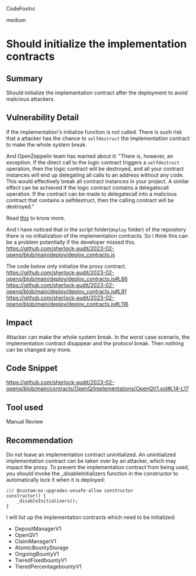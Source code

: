 CodeFoxInc

medium

# Should initialize the implementation contracts

## Summary
Should initialize the implementation contract after the deployment to avoid malicious attackers. 

## Vulnerability Detail
If the implementation's initialize function is not called. There is such risk that a attacker has the chance to `selfdestruct` the implementation contract to make the whole system break. 

And OpenZeppelin team has warned about it: "There is, however, an exception. If the direct call to the logic contract triggers a `selfdestruct` operation, then the logic contract will be destroyed, and all your contract instances will end up delegating all calls to an address without any code. This would effectively break all contract instances in your project. A similar effect can be achieved if the logic contract contains a delegatecall operation. If the contract can be made to delegatecall into a malicious contract that contains a selfdestruct, then the calling contract will be destroyed."

Read [this](https://docs.openzeppelin.com/upgrades-plugins/1.x/writing-upgradeable#initializing_the_implementation_contract) to know more. 

And I have noticed that in the script folder(`deploy` folder) of the repository there is no initialization of the implementation contracts. So I think this can be a problem potentially if the developer missed this. 
https://github.com/sherlock-audit/2023-02-openq/blob/main/deploy/deploy_contracts.js

The code below only initialize the proxy contract. 
https://github.com/sherlock-audit/2023-02-openq/blob/main/deploy/deploy_contracts.js#L66
https://github.com/sherlock-audit/2023-02-openq/blob/main/deploy/deploy_contracts.js#L91
https://github.com/sherlock-audit/2023-02-openq/blob/main/deploy/deploy_contracts.js#L116


## Impact
Attacker can make the whole system break. 
In the worst case scenario, the implementation contract disappear and the protocol break. Then nothing can be changed any more. 

## Code Snippet
https://github.com/sherlock-audit/2023-02-openq/blob/main/contracts/OpenQ/Implementations/OpenQV1.sol#L14-L17



## Tool used

Manual Review

## Recommendation
Do not leave an implementation contract uninitialized. An uninitialized implementation contract can be taken over by an attacker, which may impact the proxy. To prevent the implementation contract from being used, you should invoke the _disableInitializers function in the constructor to automatically lock it when it is deployed:

```sol
/// @custom:oz-upgrades-unsafe-allow constructor
constructor() {
    _disableInitializers();
}
```

I will list up the implementation contracts which need to be initialized: 
- DepositManagerV1
- OpenQV1
- ClaimManagerV1
- AtomicBountyStorage
- OngoingBountyV1
- TieredFixedbountyV1
- TieredPercentagebountyV1

